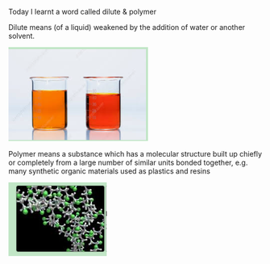 Today I learnt a word called dilute & polymer



Dilute means (of a liquid) weakened by the addition of water or another solvent.

![image-20200616182131950](/images/image-20200616182131950.png)



Polymer means a substance which has a molecular structure built up chiefly or completely from a large number of similar units bonded together, e.g. many synthetic organic materials used as plastics and resins

![image-20200616182324679](/images/image-20200616182324679.png)
